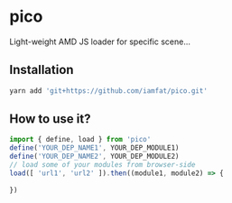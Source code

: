 # pico
Light-weight AMD JS loader for specific scene...

## Installation
```bash
yarn add 'git+https://github.com/iamfat/pico.git'
```

## How to use it?
```javascript
import { define, load } from 'pico'
define('YOUR_DEP_NAME1', YOUR_DEP_MODULE1)
define('YOUR_DEP_NAME2', YOUR_DEP_MODULE2)
// load some of your modules from browser-side
load([ 'url1', 'url2' ]).then((module1, module2) => {
    
})
```